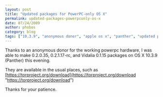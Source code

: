 ```yaml
---
layout: post
title: "Updated packages for PowerPC-only OS X"
permalink: updated-packages-powerpconly-os-x
date: 07/24/2009
author: phobos
category: blog
tags: ["10.3.9", "anonymous donor", "apple os x", "panther", "updated packages"]
---
```


Thanks to an anonymous donor for the working powerpc hardware, I was able to make 0.2.0.35, 0.2.1.17-rc, and Vidalia 0.1.15 packages on OS X 10.3.9 (Panther) this evening.

They are available in the usual places, such as [https://torproject.org/download](https://torproject.org/download "https://torproject.org/download")

Thanks for your patience.

